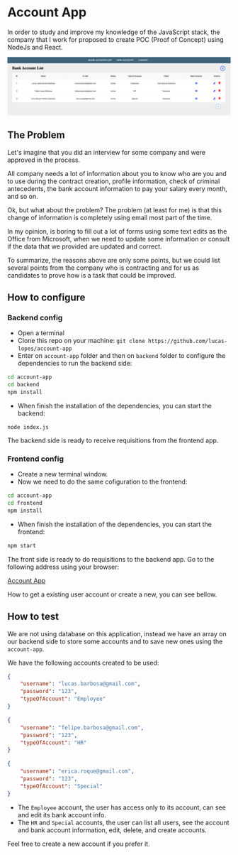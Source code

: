 # Account App

In order to study and improve my knowledge of the JavaScript stack, the company that I work for proposed to create POC (Proof of Concept) using NodeJs and React.

![Account List Home](./home.png)

## The Problem

Let's imagine that you did an interview for some company and were approved in the process.

All company needs a lot of information about you to know who are you and to use during the contract creation, profile information, check of criminal antecedents, the bank account information to pay your salary every month, and so on.

Ok, but what about the problem? The problem (at least for me) is that this change of information is completely using email most part of the time.

In my opinion, is boring to fill out a lot of forms using some text edits as the Office from Microsoft, when we need to update some information or consult if the data that we provided are updated and correct.

To summarize, the reasons above are only some points, but we could list several points from the company who is contracting and for us as candidates to prove how is a task that could be improved.

## How to configure

### Backend config

* Open a terminal
* Clone this repo on your machine: `git clone https://github.com/lucas-lopes/account-app`
* Enter on `account-app` folder and then on `backend` folder to configure the dependencies to run the backend side:

```bash
cd account-app
cd backend
npm install
```

* When finish the installation of the dependencies, you can start the backend:

```
node index.js
```

The backend side is ready to receive requisitions from the frontend app.

### Frontend config

* Create a new terminal window.
* Now we need to do the same cofiguration to the frontend: 

```bash
cd account-app
cd frontend
npm install
```

* When finish the installation of the dependencies, you can start the frontend:

```js
npm start
```

The front side is ready to do requisitions to the backend app. Go to the following address using your browser:

[Account App](http://localhost:3000)

How to get a existing user account or create a new, you can see bellow.

## How to test

We are not using database on this application, instead we have an array on our backend side to store some accounts and to save new ones using the `account-app`.

We have the following accounts created to be used:

```json
{
    "username": "lucas.barbosa@gmail.com",
    "password": "123",
    "typeOfAccount": "Employee"
}
```

```json
{
    "username": "felipe.barbosa@gmail.com",
    "password": "123",
    "typeOfAccount": "HR"
}
```

```json
{
    "username": "erica.roque@gmail.com",
    "password": "123",
    "typeOfAccount": "Special"
}
```

* The `Employee` account, the user has access only to its account, can see and edit its bank account info.
* The `HR` and `Special` accounts, the user can list all users, see the account and bank account information, edit, delete, and create accounts.

Feel free to create a new account if you prefer it.
